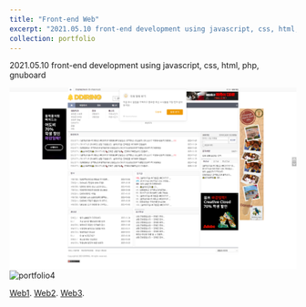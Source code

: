 ```yaml
---
title: "Front-end Web"
excerpt: "2021.05.10 front-end development using javascript, css, html, php, gnuboard <br/>"
collection: portfolio
---
```

2021.05.10 front-end development using javascript, css, html, php, gnuboard

![portfolio4](/images/pf4.png)  
![portfolio4](/images/pf4-1.png)

[Web1](https://ddiring.co.kr/).
[Web2](http://www.phonemericano.com/).
[Web3]().